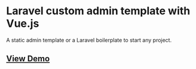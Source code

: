 # Laravel custom admin template with Vue.js

A static admin template or a Laravel boilerplate to start any project.

## [View Demo](http://lvat.sourov.im/admin)